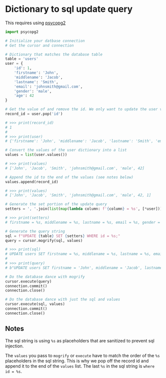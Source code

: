 # Dictionary to sql update query

This requires using [psycopg2](https://github.com/psycopg/psycopg2)

```python
import psycopg2

# Initialize your datbase connection
# Get the cursor and connection

# Dictionary that matches the database table
table = 'users'
user = {
    'id': 1,
    'firstname': 'John',
    'middlename': 'Jacob',
    'lastname': 'Smith',
    'email': 'johnsmith@gmail.com',
    'gender': 'male',
    'age': 42
}

# Get the value of and remove the id. We only want to update the user values
record_id = user.pop('id')

# >>> print(record_id)
# 1
# 
# >>> print(user)
# {'firstname': 'John', 'middlename': 'Jacob', 'lastname': 'Smith', 'email': 'johnsmith@gmail.com', 'gender': 'male', 'age': 42}

# Convert the values of the user dictionary into a list
values = list(user.values())

# >>> print(values)
# ['John', 'Jacob', 'Smith', 'johnsmith@gmail.com', 'male', 42]

# Append the id to the end of the values (see notes below)
values.append(record_id)

# >>> print(values)
# ['John', 'Jacob', 'Smith', 'johnsmith@gmail.com', 'male', 42, 1]

# Generate the set portion of the update query
setters = ', '.join(list(map(lambda column: f'{column} = %s', [*user])))

# >>> print(setters)
# firstname = %s, middlename = %s, lastname = %s, email = %s, gender = %s, age = %s

# Generate the query string
sql = f"UPDATE {table} SET {setters} WHERE id = %s;"
query = cursor.mogrify(sql, values)

# >>> print(sql)
# UPDATE users SET firstname = %s, middlename = %s, lastname = %s, email = %s, gender = %s, age = %s WHERE id = %s;
# 
# >>> print(query)
# b"UPDATE users SET firstname = 'John', middlename = 'Jacob', lastname = 'Smith', email = 'johnsmith@gmail.com', gender = 'male', age = 42 WHERE id = 1;"

# Do the database dance with mogrify
cursor.execute(query)
connection.commit()
connection.close()

# Do the database dance with just the sql and values
cursor.execute(sql, values)
connection.commit()
connection.close()
```

## Notes

The sql string is using `%s` as placeholders that are sanitized to prevent sql injection.

The `values` you pass to `mogrify` or `execute` have to match the order of the `%s` placeholders in the sql string. This is why we pop off the record id and append it to the end of the `values` list. The last `%s` in the sql string is `where id = %s`.
